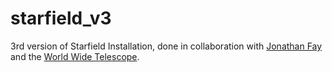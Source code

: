 # starfield_v3
3rd version of Starfield Installation, done in collaboration with [Jonathan Fay](https://twitter.com/astrojonathan) and the [World Wide Telescope](http://www.worldwidetelescope.org).
